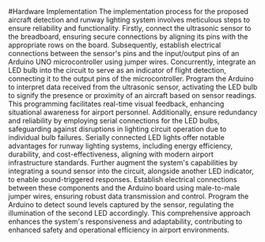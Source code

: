 #Hardware Implementation 
The implementation process for the proposed aircraft detection and runway lighting system involves meticulous steps to ensure reliability and functionality. 
Firstly, connect the ultrasonic sensor to the breadboard, ensuring secure connections by aligning its pins with the appropriate rows on the board.
Subsequently, establish electrical connections between the sensor's pins and the input/output pins of an Arduino UNO microcontroller using jumper wires.
Concurrently, integrate an LED bulb into the circuit to serve as an indicator of flight detection, connecting it to the output pins of the microcontroller.
Program the Arduino to interpret data received from the ultrasonic sensor, activating the LED bulb to signify the presence or proximity of an aircraft based on sensor readings.
This programming facilitates real-time visual feedback, enhancing situational awareness for airport personnel. 
Additionally, ensure redundancy and reliability by employing serial connections for the LED bulbs, safeguarding against disruptions in lighting circuit operation due to individual bulb failures.
Serially connected LED lights offer notable advantages for runway lighting systems, including energy efficiency, durability, and cost-effectiveness, aligning with modern airport infrastructure standards.
Further augment the system's capabilities by integrating a sound sensor into the circuit, alongside another LED indicator, to enable sound-triggered responses. 
Establish electrical connections between these components and the Arduino board using male-to-male jumper wires, ensuring robust data transmission and control. 
Program the Arduino to detect sound levels captured by the sensor, regulating the illumination of the second LED accordingly. 
This comprehensive approach enhances the system's responsiveness and adaptability, contributing to enhanced safety and operational efficiency in airport environments.
